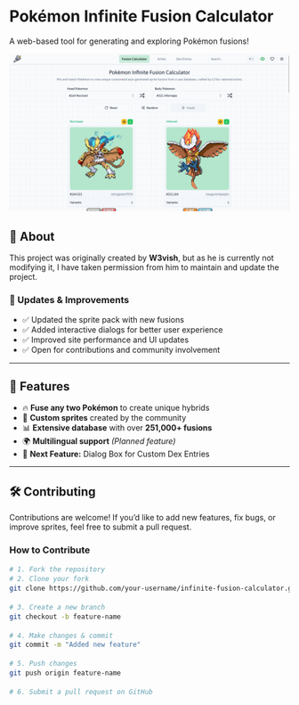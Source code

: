 # Pokémon Infinite Fusion Calculator

A web-based tool for generating and exploring Pokémon fusions!

![Fusion Preview](https://github.com/Kampita/infinite-fusion-calculator/blob/main/public/images/og/infinite-fusion-calculator.png)

## 📜 About

This project was originally created by **W3vish**, but as he is currently not modifying it, I have taken permission from him to maintain and update the project.

### 🔄 Updates & Improvements

- ✅ Updated the sprite pack with new fusions  
- ✅ Added interactive dialogs for better user experience  
- ✅ Improved site performance and UI updates  
- ✅ Open for contributions and community involvement  

---

## 🚀 Features

- 🔥 **Fuse any two Pokémon** to create unique hybrids  
- 🎨 **Custom sprites** created by the community  
- 📊 **Extensive database** with over **251,000+ fusions**  
- 🌍 **Multilingual support** *(Planned feature)*  
- 📝 **Next Feature:** Dialog Box for Custom Dex Entries  

---

## 🛠️ Contributing

Contributions are welcome! If you’d like to add new features, fix bugs, or improve sprites, feel free to submit a pull request.

### **How to Contribute**

```sh
# 1. Fork the repository
# 2. Clone your fork
git clone https://github.com/your-username/infinite-fusion-calculator.git

# 3. Create a new branch
git checkout -b feature-name

# 4. Make changes & commit
git commit -m "Added new feature"

# 5. Push changes
git push origin feature-name

# 6. Submit a pull request on GitHub
